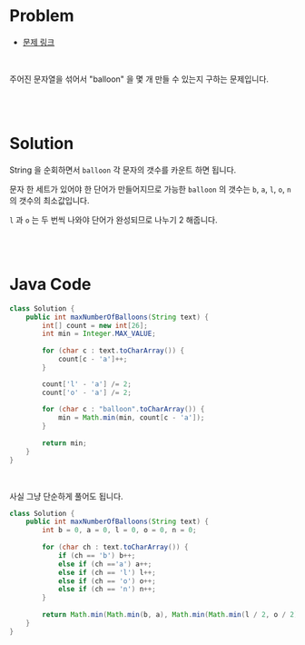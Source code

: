 # Problem

- [문제 링크](https://leetcode.com/problems/maximum-number-of-balloons/)

<br>

주어진 문자열을 섞어서 "balloon" 을 몇 개 만들 수 있는지 구하는 문제입니다.

<br><br>

# Solution

String 을 순회하면서 `balloon` 각 문자의 갯수를 카운트 하면 됩니다.

문자 한 세트가 있어야 한 단어가 만들어지므로 가능한 `balloon` 의 갯수는 `b`, `a`, `l`, `o`, `n` 의 갯수의 최소값입니다.

`l` 과 `o` 는 두 번씩 나와야 단어가 완성되므로 나누기 2 해줍니다.


<br><br>

# Java Code

```java
class Solution {
    public int maxNumberOfBalloons(String text) {
        int[] count = new int[26];
        int min = Integer.MAX_VALUE;
        
        for (char c : text.toCharArray()) {
            count[c - 'a']++;
        }

        count['l' - 'a'] /= 2;
        count['o' - 'a'] /= 2;
        
        for (char c : "balloon".toCharArray()) {
            min = Math.min(min, count[c - 'a']);
        }
        
        return min;
    }
}
```

<br>

사실 그냥 단순하게 풀어도 됩니다.

```java
class Solution {
    public int maxNumberOfBalloons(String text) {
        int b = 0, a = 0, l = 0, o = 0, n = 0;
        
        for (char ch : text.toCharArray()) {
            if (ch == 'b') b++;
            else if (ch =='a') a++;
            else if (ch == 'l') l++;
            else if (ch == 'o') o++;
            else if (ch == 'n') n++;
        }
        
        return Math.min(Math.min(b, a), Math.min(Math.min(l / 2, o / 2), n));
    }
}
```
